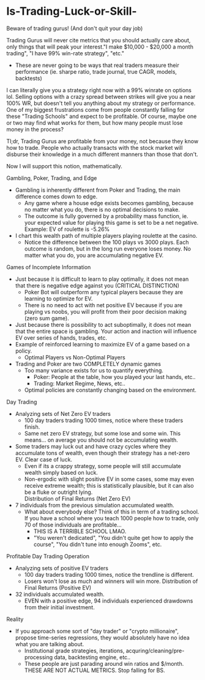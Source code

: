 # Is-Trading-Luck-or-Skill-
Beware of trading gurus! (And don't quit your day job)

Trading Gurus will never cite metrics that you should actually care about, only things that will peak your interest."I make $10,000 - $20,000 a month trading", "I have 99% win-rate strategy", "etc."
  - These are never going to be ways that real traders measure their performance (ie. sharpe ratio, trade journal, true CAGR, models, backtests)

I can literally give you a strategy right now with a 99% winrate on options lol. Selling options with a crazy spread between strikes will give you a near 100% WR, but doesn't tell you anything about my strategy or performance.
One of my biggest frustrations come from people constantly falling for these "Trading Schools" and expect to be profitable. Of course, maybe one or two may find what works for them, but how many people must lose money in the process?

Tl;dr, Trading Gurus are profitable from your money, not because they know how to trade. People who actually transacts with the stock market will disburse their knowledge in a much different manners than those that don't. 

Now I will support this notion, mathematically. 

Gambling, Poker, Trading, and Edge
  - Gambling is inherently different from Poker and Trading, the main difference comes down to edge.
    - Any game where a house edge exists becomes gambling, because no matter what you do, there is no optimal decisions to make.
    - The outcome is fully governed by a probability mass function, ie. your expected value for playing this game is set to be a net negative. Example: EV of roulette is -5.26%
  - I chart this wealth path of multiple players playing roulette at the casino.
    - Notice the difference between the 100 plays vs 3000 plays. Each outcome is random, but in the long run everyone loses money. No matter what you do, you are accumulating negative EV.
   
Games of Incomplete Information
  - Just because it is difficult to learn to play optimally, it does not mean that there is negative edge against you (CRITICAL DISTINCTION)
    - Poker Bot will outperform any typical players because they are learning to optimize for EV.
    - There is no need to act with net positive EV because if you are playing vs noobs, you will profit from their poor decision making (zero sum game).
  - Just because there is possibility to act suboptimally, it does not mean that the entire space is gambling. Your action and inaction will influence EV over series of hands, trades, etc.
  - Example of reinforced learning to maximize EV of a game based on a policy.
    - Optimal Players vs Non-Optimal Players
  - Trading and Poker are two COMPLETELY dynamic games
    - Too many variance exists for us to quantify everything.
      - Poker: People at the table, how you played your last hands, etc..
      - Trading: Market Regime, News, etc..
    - Optimal policies are constantly changing based on the environment.

Day Trading
  - Analyzing sets of Net Zero EV traders
    - 100 day traders trading 1000 times, notice where these traders finish.
    - Same net zero EV strategy, but some lose and some win. This means... on average you should not be accumulating wealth.
  - Some traders may luck out and have crazy cycles where they accumulate tons of wealth, even though their strategy has a net-zero EV. Clear case of luck.
    - Even if its a crappy strategy, some people will still accumulate wealth simply based on luck.
    - Non-ergodic with slight positive EV in some cases, some may even receive extreme wealth; this is statistically plausible, but it can also be a fluke or outright lying.   
Distribution of Final Returns (Net Zero EV)
  - 7 individuals from the previous simulation accumulated wealth.
    - What about everybody else? Think of this in term of a trading school. If you have a school where you teach 1000 people how to trade, only 70 of those individuals are profitable...
      - THIS IS A TERRIBLE SCHOOL LMAO.
      - "You weren't dedicated", "You didn't quite get how to apply the course", "You didn't tune into enough Zooms", etc.

Profitable Day Trading Operation
  - Analyzing sets of positive EV traders
    - 100 day traders trading 1000 times, notice the trendline is different.
    - Losers won't lose as much and winners will win more.
Distribution of Final Returns (Positive EV)
  - 32 individuals accumulated wealth.
    - EVEN with a positive edge, 94 individuals experienced drawdowns from their initial investment.

Reality
- If you approach some sort of "day trader" or "crypto millionaire", propose time-series regressions, they would absolutely have no idea what you are talking about.
  - Institutional grade strategies, iterations, acquring/cleaning/pre-processing data, backtesting engine, etc..
  - These people are just parading around win ratios and $/month. THESE ARE NOT ACTUAL METRICS. Stop falling for BS. 
